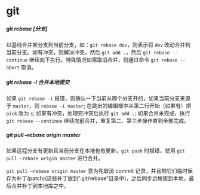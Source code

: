# git


##### git rebase [分支]
以基线合并某分支到当前分支，如：`git rebase dev`，则表示将 `dev` 改动合并到当前分支。如有冲突，则解决冲突，然后 `git add .`，然后 `git rebase --continue` 继续向下执行。特殊情况如需取消合并，则通过命令 `git rebase --abort` 取消。

##### git rebase -i 合并本地提交
如果 `git rebase -i` 报错，则确认一下当前从哪个分支开的，如果当前分支来源于 `master`，则 `rebase -i master`;
在跳出的编辑框中从第二行开始（如果有）把 `pick` 改为 `s`;
如果有冲突，处理完冲突后执行 `git add .`;
如果合并未完成，执行 `git rebase --continue` 继续向前合并，重复第二、第三步操作直到全部完成。


##### git pull –rebase origin master 
如果远程分支有更新且当前分支在本地也有更新，`git push` 时报错，使用 `git pull –rebase origin master` 进行合并。

`git pull –rebase origin master` 意为先取消 commit 记录，并且把它们临时保存为补丁(patch)(这些补丁放到”.git/rebase”目录中)，之后同步远程库到本地，最后合并补丁到本地库之中。